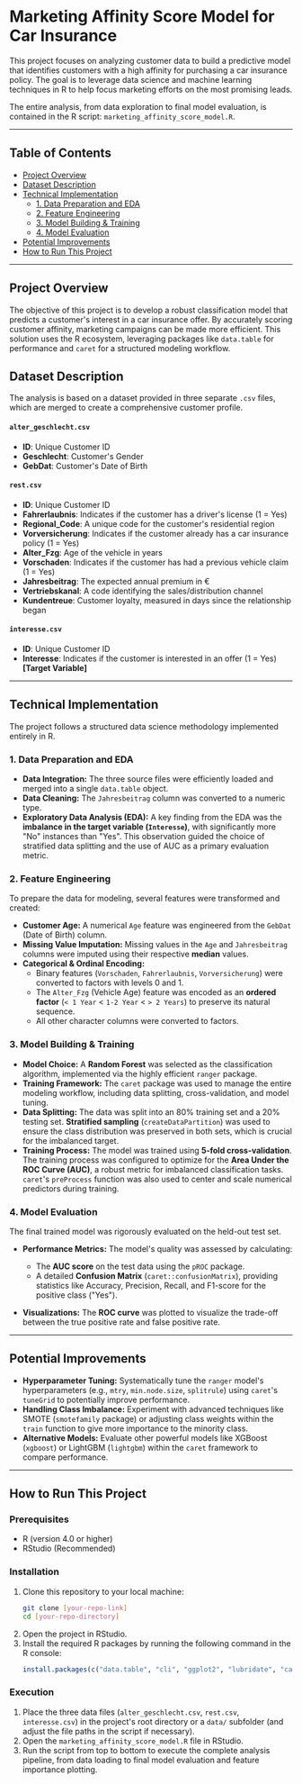 # Marketing Affinity Score Model for Car Insurance

This project focuses on analyzing customer data to build a predictive model that identifies customers with a high affinity for purchasing a car insurance policy. The goal is to leverage data science and machine learning techniques in R to help focus marketing efforts on the most promising leads.

The entire analysis, from data exploration to final model evaluation, is contained in the R script: `marketing_affinity_score_model.R`.

---

## Table of Contents
* [Project Overview](#project-overview)
* [Dataset Description](#dataset-description)
* [Technical Implementation](#technical-implementation)
  * [1. Data Preparation and EDA](#1-data-preparation-and-eda)
  * [2. Feature Engineering](#2-feature-engineering)
  * [3. Model Building & Training](#3-model-building--training)
  * [4. Model Evaluation](#4-model-evaluation)
* [Potential Improvements](#potential-improvements)
* [How to Run This Project](#how-to-run-this-project)

---

## Project Overview

The objective of this project is to develop a robust classification model that predicts a customer's interest in a car insurance offer. By accurately scoring customer affinity, marketing campaigns can be made more efficient. This solution uses the R ecosystem, leveraging packages like `data.table` for performance and `caret` for a structured modeling workflow.

## Dataset Description

The analysis is based on a dataset provided in three separate `.csv` files, which are merged to create a comprehensive customer profile.

#### `alter_geschlecht.csv`
-   **ID**: Unique Customer ID
-   **Geschlecht**: Customer's Gender
-   **GebDat**: Customer's Date of Birth

#### `rest.csv`
-   **ID**: Unique Customer ID
-   **Fahrerlaubnis**: Indicates if the customer has a driver's license (1 = Yes)
-   **Regional_Code**: A unique code for the customer's residential region
-   **Vorversicherung**: Indicates if the customer already has a car insurance policy (1 = Yes)
-   **Alter_Fzg**: Age of the vehicle in years
-   **Vorschaden**: Indicates if the customer has had a previous vehicle claim (1 = Yes)
-   **Jahresbeitrag**: The expected annual premium in €
-   **Vertriebskanal**: A code identifying the sales/distribution channel
-   **Kundentreue**: Customer loyalty, measured in days since the relationship began

#### `interesse.csv`
-   **ID**: Unique Customer ID
-   **Interesse**: Indicates if the customer is interested in an offer (1 = Yes) **[Target Variable]**

---

## Technical Implementation

The project follows a structured data science methodology implemented entirely in R.

### 1. Data Preparation and EDA
- **Data Integration:** The three source files were efficiently loaded and merged into a single `data.table` object.
- **Data Cleaning:** The `Jahresbeitrag` column was converted to a numeric type.
- **Exploratory Data Analysis (EDA):** A key finding from the EDA was the **imbalance in the target variable (`Interesse`)**, with significantly more "No" instances than "Yes". This observation guided the choice of stratified data splitting and the use of AUC as a primary evaluation metric.

### 2. Feature Engineering
To prepare the data for modeling, several features were transformed and created:
- **Customer Age:** A numerical `Age` feature was engineered from the `GebDat` (Date of Birth) column.
- **Missing Value Imputation:** Missing values in the `Age` and `Jahresbeitrag` columns were imputed using their respective **median** values.
- **Categorical & Ordinal Encoding:**
  - Binary features (`Vorschaden`, `Fahrerlaubnis`, `Vorversicherung`) were converted to factors with levels 0 and 1.
  - The `Alter_Fzg` (Vehicle Age) feature was encoded as an **ordered factor** (`< 1 Year` < `1-2 Year` < `> 2 Years`) to preserve its natural sequence.
  - All other character columns were converted to factors.

### 3. Model Building & Training
- **Model Choice:** A **Random Forest** was selected as the classification algorithm, implemented via the highly efficient `ranger` package.
- **Training Framework:** The `caret` package was used to manage the entire modeling workflow, including data splitting, cross-validation, and model tuning.
- **Data Splitting:** The data was split into an 80% training set and a 20% testing set. **Stratified sampling** (`createDataPartition`) was used to ensure the class distribution was preserved in both sets, which is crucial for the imbalanced target.
- **Training Process:** The model was trained using **5-fold cross-validation**. The training process was configured to optimize for the **Area Under the ROC Curve (AUC)**, a robust metric for imbalanced classification tasks. `caret`'s `preProcess` function was also used to center and scale numerical predictors during training.

### 4. Model Evaluation
The final trained model was rigorously evaluated on the held-out test set.
- **Performance Metrics:** The model's quality was assessed by calculating:

  - The **AUC score** on the test data using the `pROC` package.
  - A detailed **Confusion Matrix** (`caret::confusionMatrix`), providing statistics like Accuracy, Precision, Recall, and F1-score for the positive class ("Yes").
- **Visualizations:** The **ROC curve** was plotted to visualize the trade-off between the true positive rate and false positive rate.

---

## Potential Improvements

- **Hyperparameter Tuning:** Systematically tune the `ranger` model's hyperparameters (e.g., `mtry`, `min.node.size`, `splitrule`) using `caret`'s `tuneGrid` to potentially improve performance.
- **Handling Class Imbalance:** Experiment with advanced techniques like SMOTE (`smotefamily` package) or adjusting class weights within the `train` function to give more importance to the minority class.
- **Alternative Models:** Evaluate other powerful models like XGBoost (`xgboost`) or LightGBM (`lightgbm`) within the `caret` framework to compare performance.

---

## How to Run This Project

### Prerequisites
- R (version 4.0 or higher)
- RStudio (Recommended)

### Installation
1.  Clone this repository to your local machine:
    ```bash
    git clone [your-repo-link]
    cd [your-repo-directory]
    ```
2.  Open the project in RStudio.
3.  Install the required R packages by running the following command in the R console:
    ```R
    install.packages(c("data.table", "cli", "ggplot2", "lubridate", "caret", "ranger", "pROC", "e1071"))
    ```

### Execution
1.  Place the three data files (`alter_geschlecht.csv`, `rest.csv`, `interesse.csv`) in the project's root directory or a `data/` subfolder (and adjust the file paths in the script if necessary).
2.  Open the `marketing_affinity_score_model.R` file in RStudio.
3.  Run the script from top to bottom to execute the complete analysis pipeline, from data loading to final model evaluation and feature importance plotting.
